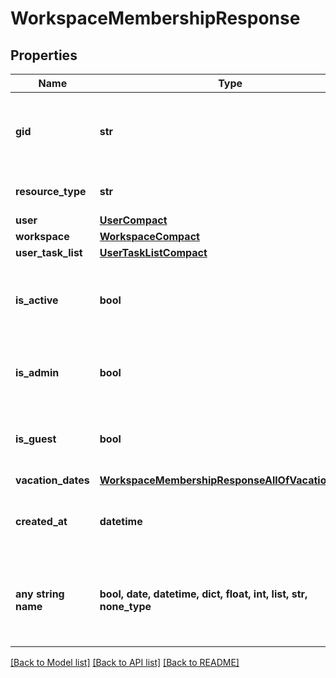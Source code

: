 # WorkspaceMembershipResponse


## Properties
Name | Type | Description | Notes
------------ | ------------- | ------------- | -------------
**gid** | **str** | Globally unique identifier of the resource, as a string. | [optional] [readonly] 
**resource_type** | **str** | The base type of this resource. | [optional] [readonly] 
**user** | [**UserCompact**](UserCompact.md) |  | [optional] 
**workspace** | [**WorkspaceCompact**](WorkspaceCompact.md) |  | [optional] 
**user_task_list** | [**UserTaskListCompact**](UserTaskListCompact.md) |  | [optional] 
**is_active** | **bool** | Reflects if this user still a member of the workspace. | [optional] [readonly] 
**is_admin** | **bool** | Reflects if this user is an admin of the workspace. | [optional] [readonly] 
**is_guest** | **bool** | Reflects if this user is a guest of the workspace. | [optional] [readonly] 
**vacation_dates** | [**WorkspaceMembershipResponseAllOfVacationDates**](WorkspaceMembershipResponseAllOfVacationDates.md) |  | [optional] 
**created_at** | **datetime** | The time at which this resource was created. | [optional] [readonly] 
**any string name** | **bool, date, datetime, dict, float, int, list, str, none_type** | any string name can be used but the value must be the correct type | [optional]

[[Back to Model list]](../README.md#documentation-for-models) [[Back to API list]](../README.md#documentation-for-api-endpoints) [[Back to README]](../README.md)


